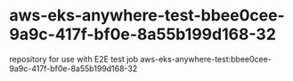 # aws-eks-anywhere-test-bbee0cee-9a9c-417f-bf0e-8a55b199d168-32
repository for use with E2E test job aws-eks-anywhere-test:bbee0cee-9a9c-417f-bf0e-8a55b199d168-32
